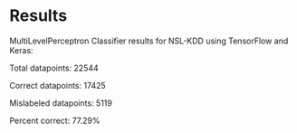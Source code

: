 # Results
MultiLevelPerceptron Classifier results for NSL-KDD using TensorFlow and Keras:

Total datapoints: 22544

Correct datapoints: 17425

Mislabeled datapoints: 5119

Percent correct: 77.29%